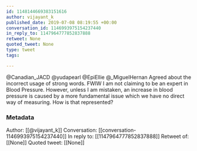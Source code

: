 ```yaml
---
id: 1148144669383151616
author: vijayant_k
published_date: 2019-07-08 08:19:55 +00:00
conversation_id: 1146993975154237440
in_reply_to: 1147964777852837888
retweet: None
quoted_tweet: None
type: tweet
tags:

---
```


@Canadian_JACD @yudapearl @EpiEllie @_MiguelHernan Agreed about the incorrect usage of strong words. FWIW I am not claiming to be an expert in Blood Pressure. However, unless I am mistaken, an increase in blood pressure is caused by a more fundamental issue which we have no direct way of measuring. How is that represented?

### Metadata

Author: [[@vijayant_k]]
Conversation: [[conversation-1146993975154237440]]
In reply to: [[1147964777852837888]]
Retweet of: [[None]]
Quoted tweet: [[None]]
